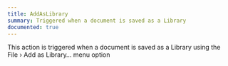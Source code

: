 ```yaml
---
title: AddAsLibrary
summary: Triggered when a document is saved as a Library
documented: true
---
```


This action is triggered when a document is saved as a Library using the File › Add as Library… menu option